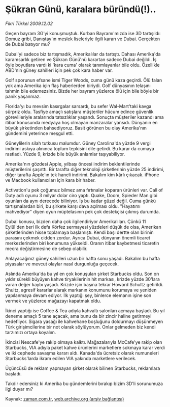 # Şükran Günü, karalara büründü(!)..

*Fikri Türkel 2009.12.02*

<tr><td class="metin" colspan="2" style="padding-top: 20px; padding-left: 5px; ">Geçen bayram 3G'yi konuşmuştuk. Kurban Bayramı'mızda ise 3D tartışıldı: Domuz gribi, Danıştay'ın meslek liseleriyle ilgili kararı ve Dubai. Gerçekten de Dubai batıyor mu?</td></tr><tr><td class="metin" colspan="2" style="padding-top: 20px; padding-left: 5px; "><p>Dubai'yi sadece biz tartışmadık, Amerikalılar da tartıştı. Dahası Amerika'da karamsarlık getiren ve Şükran Günü'nü karartan sadece Dubai değildi. İş öyle boyutlara vardı ki 'kara cuma' olarak tanımlayanlar bile oldu. Özellikle ABD'nin güney sahilleri için pek çok kara haber var.
<p>Golf sporunun efsane ismi Tiger Woods, cuma günü kaza geçirdi. Ölü falan yok ama Amerika için flaş haberlerden biriydi. Golf dünyasının telaşını tahmin bile edemezsiniz. Bizde her bayram yüzlerce ölü için bile böyle bir panik yaşanmaz.
<p>Florida'yı bu mevsim kasırgalar sarsardı, bu sefer Wal-Mart'taki kavga sürpriz oldu. Tasfiye amaçlı satışlara müşteriler hücum edince güvenlik görevlileriyle aralarında tatsızlıklar yaşandı. Sonuçta müşteriler kazandı ama itibar konusunda medyaya hoş olmayan manzaralar yansıdı. Dünyanın en büyük şirketinden bahsediyoruz. Basit görünen bu olay Amerika'nın gündemini yeterince meşgul etti.
<p>Güneylilerin silah tutkusu malumdur. Güney Carolina'da yüzde 9 vergi indirimi askıya alınınca toplum tepkisini dile getirdi. Bu karar da cumaya rastladı. Yüzde 9, krizde bile büyük anlamlar taşıyabiliyor.
<p>Amerika'nın gözdesi Apple, yılbaşı öncesi indirim beklentilerinde müşterilerini şaşırttı. Bir tarafta diğer teknoloji şirketlerinin yüzde 25 indirimi, diğer tarafta Apple'ın tek haneli indirimi. Bakalım kim kârlı çıkacak. iPhone ve Macbook kullanıcıları için kara bir haber.
<p>Activation'u pek çoğumuz bilmez ama fırtınalar koparan ürünleri var. Call of Duty adlı oyunu 3 milyar dolar ciro yaptı. Quake, Doom, Spieder Man gibi oyunları da aynı derecede biliniyor. İş bu kadar güzel değil. Cuma günkü tartışmalardan biri, bu şirkete karşı dava açılması oldu. "Hayatımı mahvediyor" diyen oyun müptelasının pek çok destekçisi çıkmış durumda.
<p>Dubai konusu, bizden daha çok ilgilendiriyor Amerikalıları. Çünkü 11 Eylül'den beri ilk defa Körfez sermayesi yüzdeleri düşük de olsa, Amerikan şirketlerinden hisse toplamaya başlamıştı. Kendi başı dertte olan birinin parasını çekmek cidden zordur. Ayrıca Dubai, dünyanın önemli ticaret merkezlerinden biri konumuna yükseldi. Oranın itibar kaybetmesi ticaretin mecra değiştirmesine de sebep olabilir.
<p>Anlayacağınız güney sahilleri uzun bir hafta sonu yaşadı. Bakalım bu hafta piyasalar ve mevcut olaylar nasıl durgunluğa geçecek.
<p>Aslında Amerika'da bu yıl en çok konuşulan şirket Starbucks oldu. Son on yıldır sürekli büyüyen kahve tiryakilerinin hit markası, krizde yüzde 30'lara varan değer kaybı yaşadı. Krizde işin başına tekrar Howard Schultz getirildi. Shultz, agresif kararlar alarak markanın konumunu korumaya ve yeniden yapılanmaya devam ediyor. İlk yaptığı şey, binlerce elemanın işine son vermek ve yüzlerce mağazayı kapatmak oldu.
<p>İkinci yaptığı ise Coffee &amp; Tea adıyla kahvaltı salonları açmaya başladı. Bu yıl deneme amaçlı 5 tane açacak, ama bunu da bir zincir haline getirmeyi hedefliyor. Sigara yasağı ile kahvehane boşluğunu doldurmayı düşünmeyen Türk girişimcilerine bir not olarak söylüyorum. Onlar gelmeden biz kendi tarzımızı ortaya koyalım.
<p>İkincisi Nescafe'ye rakip olmaya kalktı. Mağazalarıyla McCafe'ye rakip olan Starbucks, VIA adıyla paket kahve ürünlerini marketlere sokmaya karar verdi ve iki cephede savaşma kararı aldı. Kanada'da ücretsiz olarak numuneleri Starbucks'larda ikram edilen VIA yakında marketlere verilecek.
<p>Üçüncüsü de reklam yapmayan şirket olarak bilinen Starbucks, reklamlara başladı. 
<p>Takdir edersiniz ki Amerika bu gündemlerini bırakıp bizim 3D'li sorunumuza ilgi duyar mı? <br/></p></p></p></p></p></p></p></p></p></p></p></p></p></td></tr>

Kaynak: [zaman.com.tr](http://zaman.com.tr/yazar.do?yazino=922209), [web.archive.org (arşiv bağlantısı)](http://web.archive.org/web/20100131125525/http://www.zaman.com.tr:80/yazar.do?yazino=922209)

